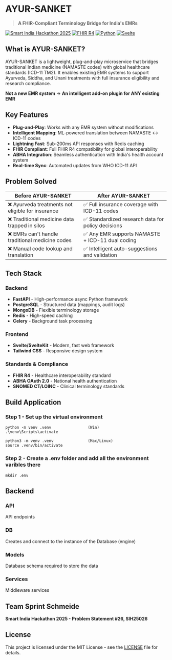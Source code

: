 # AYUR-SANKET

> **A FHIR-Compliant Terminology Bridge for India's EMRs**

[![Smart India Hackathon 2025](https://img.shields.io/badge/SIH-2025-orange.svg)](https://sih.gov.in/)
[![FHIR R4](https://img.shields.io/badge/FHIR-R4-blue.svg)](http://hl7.org/fhir/R4/)
[![Python](https://img.shields.io/badge/Python-3.9+-green.svg)](https://python.org/)
[![Svelte](https://img.shields.io/badge/Svelte-4.0+-red.svg)](https://svelte.dev/)

## What is AYUR-SANKET?

AYUR-SANKET is a lightweight, plug-and-play microservice that bridges traditional Indian medicine (NAMASTE codes) with global healthcare standards (ICD-11 TM2). It enables existing EMR systems to support Ayurveda, Siddha, and Unani treatments with full insurance eligibility and research compliance.

**Not a new EMR system** → **An intelligent add-on plugin for ANY existing EMR**

## Key Features

- **Plug-and-Play**: Works with any EMR system without modifications
- **Intelligent Mapping**: ML-powered translation between NAMASTE ↔ ICD-11 codes
- **Lightning Fast**: Sub-200ms API responses with Redis caching
- **FHIR Compliant**: Full FHIR R4 compatibility for global interoperability
- **ABHA Integration**: Seamless authentication with India's health account system
- **Real-time Sync**: Automated updates from WHO ICD-11 API

## Problem Solved

| **Before AYUR-SANKET** | **After AYUR-SANKET** |
|-------------------------|------------------------|
| ❌ Ayurveda treatments not eligible for insurance | ✅ Full insurance coverage with ICD-11 codes |
| ❌ Traditional medicine data trapped in silos | ✅ Standardized research data for policy decisions |
| ❌ EMRs can't handle traditional medicine codes | ✅ Any EMR supports NAMASTE + ICD-11 dual coding |
| ❌ Manual code lookup and translation | ✅ Intelligent auto-suggestions and validation |

## Tech Stack

### Backend
- **FastAPI** - High-performance async Python framework
- **PostgreSQL** - Structured data (mappings, audit logs)
- **MongoDB** - Flexible terminology storage
- **Redis** - High-speed caching
- **Celery** - Background task processing

### Frontend
- **Svelte/SvelteKit** - Modern, fast web framework
- **Tailwind CSS** - Responsive design system

### Standards & Compliance
- **FHIR R4** - Healthcare interoperability standard
- **ABHA OAuth 2.0** - National health authentication
- **SNOMED CT/LOINC** - Clinical terminology standards

## Build Application

### Step 1 - Set up the virtual environment 
```
python -m venv .venv                (Win)
.\venv\Scripts\activate
```
```
python3 -m venv .venv               (Mac/Linux)
source .venv/bin/activate
```

### Step 2 - Create a .env folder and add all the environment varibles there
```
mkdir .env
```

## Backend

### API
API endpoints

### DB
Creates and connect to the instance of the Database (engine)

### Models
Database schema required to store the data

### Services
Middleware services

<!-- 
## Quick Start

### Prerequisites
- Python 3.9+
- Node.js 16+
- Docker & Docker Compose

### Installation

```bash
# Clone the repository
git clone https://github.com/team-sprint-schmeide/ayur-sanket.git
cd ayur-sanket

# Start services with Docker
docker-compose up -d

# Install backend dependencies
cd backend
pip install -r requirements.txt

# Install frontend dependencies
cd ../frontend
npm install

# Start development servers
npm run dev          # Frontend (http://localhost:5173)
cd ../backend
uvicorn main:app --reload  # Backend (http://localhost:8000)
```

### Environment Setup

```bash
# Create .env file
DATABASE_URL=postgresql://user:password@localhost/namaste_db
MONGODB_URL=mongodb://localhost:27017/
ICD11_CLIENT_ID=your_icd11_client_id
ICD11_CLIENT_SECRET=your_icd11_client_secret
REDIS_URL=redis://localhost:6379
SECRET_KEY=your-secret-key
```

## API Usage

### Search Terminology
```bash
curl -X POST "http://localhost:8000/terminology/search" \
  -H "Content-Type: application/json" \
  -d '{"query": "diabetes", "limit": 5}'
```

### Translate Codes
```bash
curl -X POST "http://localhost:8000/mapping/translate" \
  -H "Content-Type: application/json" \
  -d '{
    "code": "NAMASTE001", 
    "source_system": "namaste",
    "target_system": "icd11_tm2"
  }'
```

### Generate FHIR Bundle
```bash
curl -X POST "http://localhost:8000/fhir/create-bundle" \
  -H "Content-Type: application/json" \
  -d '{
    "diagnoses": [
      {"code": "NAMASTE001", "system": "namaste", "display": "Vata Imbalance"}
    ]
  }'
```

## Architecture

```
┌─────────────────┐    ┌─────────────────┐    ┌─────────────────┐
│   Existing EMR  │───▶│  AYUR-SANKET    │───▶│  Insurance &    │
│     System      │    │     Plugin      │    │   Analytics     │
└─────────────────┘    └─────────────────┘    └─────────────────┘
                              │
                              ▼
                    ┌─────────────────┐
                    │  WHO ICD-11 API │
                    │  NAMASTE Portal │
                    │  ABHA System    │
                    └─────────────────┘
```

## Impact Metrics

- **Target**: 1000+ EMR integrations across India
- **Performance**: <200ms response time, 99.9% uptime
- **Accuracy**: 95%+ mapping confidence with ML validation
- **Coverage**: 4,500+ NAMASTE codes ↔ 529 ICD-11 TM2 categories
- **Market Impact**: Unlock ₹500+ crore Ayush insurance market

## Contributing

1. Fork the repository
2. Create feature branch (`git checkout -b feature/amazing-feature`)
3. Commit changes (`git commit -m 'Add amazing feature'`)
4. Push to branch (`git push origin feature/amazing-feature`)
5. Open Pull Request

## Testing

```bash
# Backend tests
cd backend
pytest tests/ --cov=app

# Frontend tests
cd frontend
npm test
```

## Deployment

```bash
# Production deployment
docker-compose -f docker-compose.prod.yml up -d

# Kubernetes deployment
kubectl apply -f k8s/
```

## Documentation

- **API Documentation**: http://localhost:8000/docs (Swagger UI)
- **FHIR Implementation Guide**: `/docs/fhir-guide.md`
- **Integration Manual**: `/docs/emr-integration.md`
- **Deployment Guide**: `/docs/deployment.md`
-->
## Team Sprint Schmeide

**Smart India Hackathon 2025 - Problem Statement #26, SIH25026**

<!-- - **Backend Developers**: Vinay
- **Frontend Developer**: [Your Name]
- **FHIR Specialist**: [Your Name]
- **ML Engineer**: [Your Name]
- **Project Manager**: [Your Name] -->


## License

This project is licensed under the MIT License - see the [LICENSE](LICENSE) file for details.

<!-- 
## 🙏 Acknowledgments

- Ministry of AYUSH for NAMASTE terminology standards
- World Health Organization for ICD-11 TM2 specifications
- National Health Authority for ABHA integration guidelines
- All India Institute of Ayurveda (AIIA) for domain expertise

---

** Making traditional medicine globally accessible, one API call at a time.**

For questions or support, reach out to: [your-email@domain.com]

 -->